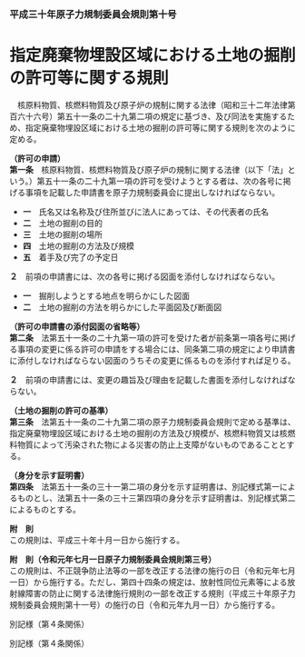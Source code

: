 ### 平成三十年原子力規制委員会規則第十号  
# 指定廃棄物埋設区域における土地の掘削の許可等に関する規則  
　核原料物質、核燃料物質及び原子炉の規制に関する法律（昭和三十二年法律第百六十六号）第五十一条の二十九第二項の規定に基づき、及び同法を実施するため、指定廃棄物埋設区域における土地の掘削の許可等に関する規則を次のように定める。  
  
**（許可の申請）**  
**第一条**　核原料物質、核燃料物質及び原子炉の規制に関する法律（以下「法」という。）第五十一条の二十九第一項の許可を受けようとする者は、次の各号に掲げる事項を記載した申請書を原子力規制委員会に提出しなければならない。  
* **一**　氏名又は名称及び住所並びに法人にあっては、その代表者の氏名  
* **二**　土地の掘削の目的  
* **三**　土地の掘削の場所  
* **四**　土地の掘削の方法及び規模  
* **五**　着手及び完了の予定日  
  
**２**　前項の申請書には、次の各号に掲げる図面を添付しなければならない。  
* **一**　掘削しようとする地点を明らかにした図面  
* **二**　土地の掘削の方法を明らかにした平面図及び断面図  
  
**（許可の申請書の添付図面の省略等）**  
**第二条**　法第五十一条の二十九第一項の許可を受けた者が前条第一項各号に掲げる事項の変更に係る許可の申請をする場合には、同条第二項の規定により申請書に添付しなければならない図面のうちその変更に係るものを添付すれば足りる。  
  
**２**　前項の申請書には、変更の趣旨及び理由を記載した書面を添付しなければならない。  
  
**（土地の掘削の許可の基準）**  
**第三条**　法第五十一条の二十九第二項の原子力規制委員会規則で定める基準は、指定廃棄物埋設区域における土地の掘削の方法及び規模が、核燃料物質又は核燃料物質によって汚染された物による災害の防止上支障がないものであることとする。  
  
**（身分を示す証明書）**  
**第四条**　法第五十一条の三十一第二項の身分を示す証明書は、別記様式第一によるものとし、法第五十一条の三十三第四項の身分を示す証明書は、別記様式第二によるものとする。  
  
**附　則**  
この規則は、平成三十年十月一日から施行する。  
  
**附　則（令和元年七月一日原子力規制委員会規則第三号）**  
この規則は、不正競争防止法等の一部を改正する法律の施行の日（令和元年七月一日）から施行する。ただし、第四十四条の規定は、放射性同位元素等による放射線障害の防止に関する法律施行規則の一部を改正する規則（平成三十年原子力規制委員会規則第十一号）の施行の日（令和元年九月一日）から施行する。  
  

別記様（第４条関係）  

          
        
別記様（第４条関係）  

          
        